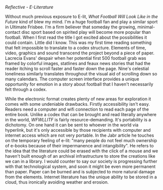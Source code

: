 _Reflective - E-Literature_

Without much previous exposure to E-lit, *What Football Will Look Like in the Future* kind of blew my mind. I'm a huge football fan and
play a similar sport in Ultimate Frisbee. I'm a firm believer that someday the growing, minimal-contact disc sport based on spirited play 
will become more popular than football. When I first read the title I got excited about the possibilities it could contain. Little did I 
know. This was my first time reading something that felt impossible to translate to a codex structure. Elements of time, video, graphics
and sound transcend the project beyond a piece of paper. Lacrecia Evans' despair when her potential first 500 football grab was framed 
by colorful images, statlines and feaux news stories that had the reader itching to scroll faster and faster down the page. Nine's 
celestial loneliness similarly translates throughout the visual aid of scrolling down so many calendars. The computer screen interface
provides a unique opportunity for emotion in a story about football that I haven't necessarily felt through a codex.

While the electronic format creates plenty of new areas for exploration it comes with some undeniable drawbacks. Firstly accessibility 
isn't easy. Readers need a computer and wifi connection to read each page of the entire book. Unlike a codex that can be brought and read 
literally anywhere in the world, *WFWLLITF* is fairly resource-demanding. It's portability is a dichotomy. On one hand it can be sent to 
whoever in the world via hyperlink, but it's only accessible by those recipients with computer and internet access which are not very
portable. In the Jabr article he touches on the temporary feeling of e-lit: "many people do not feel much ownership of e-books because of 
their impermanence and intangibility". He refers to the idea that the literature could be erased with the click of a mouse and we haven't
built enough of an archival infrastructure to store the creations like we can in a library. I would counter to say our society is 
progressing further with that technological system, and soon it might be even more permanent than paper. Paper can be burned and is 
subjected to more natural damage from the elements. Internet literature has the unique ability to be stored in a cloud, thus ironically 
avoiding weather and erosion.

